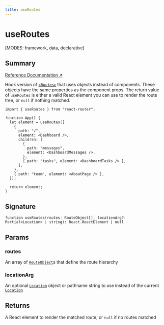 ```yaml
---
title: useRoutes
---
```


# useRoutes

<!--
⚠️ ⚠️ IMPORTANT ⚠️ ⚠️ 

Thank you for helping improve our documentation!

This file is auto-generated from the JSDoc comments in the source
code, so please edit the JSDoc comments in the file below and this
file will be re-generated once those changes are merged.

https://github.com/remix-run/react-router/blob/main/packages/react-router/lib/hooks.tsx
-->

[MODES: framework, data, declarative]

## Summary

[Reference Documentation ↗](https://api.reactrouter.com/v7/functions/react_router.useRoutes.html)

Hook version of [`<Routes>`](../components/Routes) that uses objects instead of
components. These objects have the same properties as the component props.
The return value of `useRoutes` is either a valid React element you can use
to render the route tree, or `null` if nothing matched.

```tsx
import { useRoutes } from "react-router";

function App() {
  let element = useRoutes([
    {
      path: "/",
      element: <Dashboard />,
      children: [
        {
          path: "messages",
          element: <DashboardMessages />,
        },
        { path: "tasks", element: <DashboardTasks /> },
      ],
    },
    { path: "team", element: <AboutPage /> },
  ]);

  return element;
}
```

## Signature

```tsx
function useRoutes(routes: RouteObject[], locationArg?: Partial<Location> | string): React.ReactElement | null
```

## Params

### routes

An array of [`RouteObject`](https://api.reactrouter.com/v7/types/react_router.RouteObject.html)s that define the route hierarchy

### locationArg

An optional [`Location`](https://api.reactrouter.com/v7/interfaces/react_router.Location.html) object or pathname string to use instead of the current [`Location`](https://api.reactrouter.com/v7/interfaces/react_router.Location.html)

## Returns

A React element to render the matched route, or `null` if no routes matched


